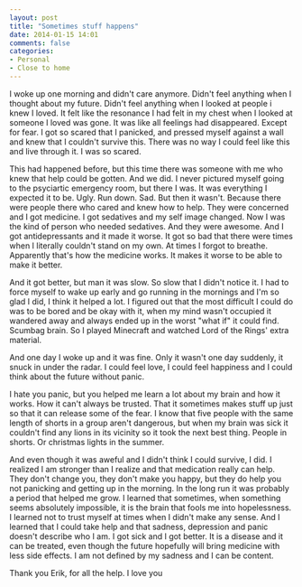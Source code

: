 ```yaml
---
layout: post
title: "Sometimes stuff happens"
date: 2014-01-15 14:01
comments: false
categories: 
- Personal
- Close to home
---
```


I woke up one morning and didn't care anymore. Didn't feel anything when I thought about my future. Didn't feel anything when I looked at people i knew I loved. It felt like the resonance I had felt in my chest when I looked at someone I loved was gone. It was like all feelings had disappeared. Except for fear. I got so scared that I panicked, and pressed myself against a wall and knew that I couldn't survive this. There was no way I could feel like this and live through it. I was so scared.

This had happened before, but this time there was someone with me who knew that help could be gotten. And we did. I never pictured myself going to the psyciartic emergency room, but there I was. It was everything I expected it to be. Ugly. Run down. Sad. But then it wasn't. Because there were people there who cared and knew how to help. They were concerned and I got medicine. I got sedatives and my self image changed. Now I was the kind of person who needed sedatives. And they were awesome. And I got antidepressants and it made it worse. It got so bad that there were times when I literally couldn't stand on my own. At times I forgot to breathe. Apparently that's how the medicine works. It makes it worse to be able to make it better.

And it got better, but man it was slow. So slow that I didn't notice it. I had to force myself to wake up early and go running in the mornings and I'm so glad I did, I think it helped a lot. I figured out that the most difficult I could do was to be bored and be okay with it, when my mind wasn't occupied it wandered away and always ended up in the worst "what if" it could find. Scumbag brain. So I played Minecraft and watched Lord of the Rings' extra material.

And one day I woke up and it was fine. Only it wasn't one day suddenly, it snuck in under the radar. I could feel love, I could feel happiness and I could think about the future without panic.

I hate you panic, but you helped me learn a lot about my brain and how it works. How it can't always be trusted. That it sometimes makes stuff up just so that it can release some of the fear. I know that five people with the same length of shorts in a group aren't dangerous, but when my brain was sick it couldn't find any lions in its vicinity so it took the next best thing. People in shorts. Or christmas lights in the summer.

And even though it was aweful and I didn't think I could survive, I did. I realized I am stronger than I realize and that medication really can help. They don't change you, they don't make you happy, but they do help you not panicking and getting up in the morning. In the long run it was probably a period that helped me grow. I learned that sometimes, when something seems absolutely impossible, it is the brain that fools me into hopelessness. I learned not to trust myself at times when I didn't make any sense. And I learned that I could take help and that sadness, depression and panic doesn't describe who I am. I got sick and I got better. It is a disease and it can be treated, even though the future hopefully will bring medicine with less side effects. I am not defined by my sadness and I can be content.

Thank you Erik, for all the help. I love you
